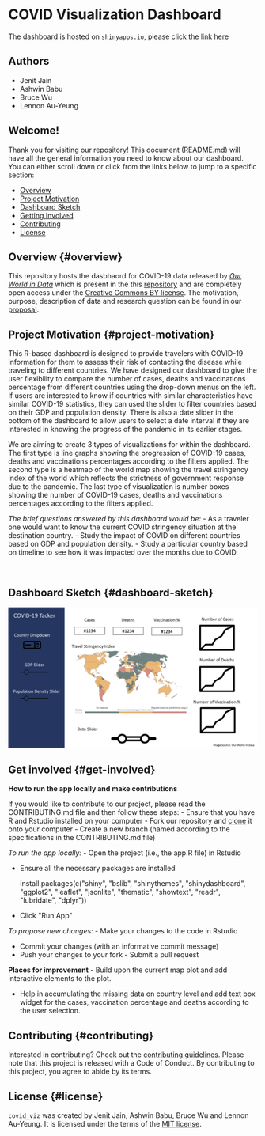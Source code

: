 # COVID Visualization Dashboard

The dashboard is hosted on `shinyapps.io`, please click the link [here](https://jenitj61.shinyapps.io/covid_viz/)

## Authors

-   Jenit Jain
-   Ashwin Babu
-   Bruce Wu
-   Lennon Au-Yeung

## Welcome!

Thank you for visiting our repository! This document (README.md) will have all the general information you need to know about our dashboard. You can either scroll down or click from the links below to jump to a specific section:

-   [Overview](#overview)
-   [Project Motivation](#project-motivation)
-   [Dashboard Sketch](#dashboard-sketch)
-   [Getting Involved](#get-involved)
-   [Contributing](#contributing)
-   [License](#license)

## Overview {#overview}

This repository hosts the dasbhaord for COVID-19 data released by [*Our World in Data*](https://ourworldindata.org/coronavirus) which is present in the this [repository](https://github.com/owid/covid-19-data/tree/master/public/data) and are completely open access under the [Creative Commons BY license](https://creativecommons.org/licenses/by/4.0/). The motivation, purpose, description of data and research question can be found in our [proposal](reports/proposal.md).

## Project Motivation {#project-motivation}

This R-based dashboard is designed to provide travelers with COVID-19 information for them to assess their risk of contacting the disease while traveling to different countries. We have designed our dashboard to give the user flexibility to compare the number of cases, deaths and vaccinations percentage from different countries using the drop-down menus on the left. If users are interested to know if countries with similar characteristics have similar COVID-19 statistics, they can used the slider to filter countries based on their GDP and population density. There is also a date slider in the bottom of the dashboard to allow users to select a date interval if they are interested in knowing the progress of the pandemic in its earlier stages.

We are aiming to create 3 types of visualizations for within the dashboard. The first type is line graphs showing the progression of COVID-19 cases, deaths and vaccinations percentages according to the filters applied. The second type is a heatmap of the world map showing the travel stringency index of the world which reflects the strictness of government response due to the pandemic. The last type of visualization is number boxes showing the number of COVID-19 cases, deaths and vaccinations percentages according to the filters applied.

*The brief questions answered by this dashboard would be:* - As a traveler one would want to know the current COVID stringency situation at the destination country. - Study the impact of COVID on different countries based on GDP and population density. - Study a particular country based on timeline to see how it was impacted over the months due to COVID.

<br>

## Dashboard Sketch {#dashboard-sketch}

<img src="img/dashboard_sketch.png"/>

## Get involved {#get-involved}

**How to run the app locally and make contributions**

If you would like to contribute to our project, please read the CONTRIBUTING.md file and then follow these steps: - Ensure that you have R and Rstudio installed on your computer - Fork our repository and [clone](https://github.com/UBC-MDS/covid_viz.git) it onto your computer - Create a new branch (named according to the specifications in the CONTRIBUTING.md file)

*To run the app locally:* - Open the project (i.e., the app.R file) in Rstudio 
- Ensure all the necessary packages are installed

    install.packages(c("shiny", "bslib", "shinythemes", "shinydashboard", "ggplot2", "leaflet", "jsonlite", "thematic", "showtext", "readr", "lubridate", "dplyr"))

-   Click "Run App"

*To propose new changes:* - Make your changes to the code in Rstudio 
- Commit your changes (with an informative commit message) 
- Push your changes to your fork - Submit a pull request

**Places for improvement** - Build upon the current map plot and add interactive elements to the plot. 
- Help in accumulating the missing data on country level and add text box widget for the cases, vaccination percentage and deaths according to the user selection.

## Contributing {#contributing}

Interested in contributing? Check out the [contributing guidelines](CONTRIBUTING.md). Please note that this project is released with a Code of Conduct. By contributing to this project, you agree to abide by its terms.

## License {#license}

`covid_viz` was created by Jenit Jain, Ashwin Babu, Bruce Wu and Lennon Au-Yeung. It is licensed under the terms of the [MIT license](LICENSE).
